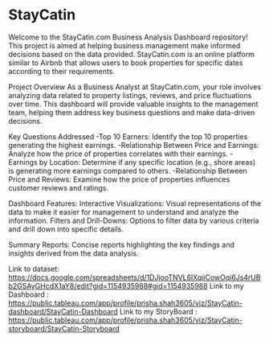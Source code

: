# StayCatin
Welcome to the StayCatin.com Business Analysis Dashboard repository! This project is aimed at helping business management make informed decisions based on the data provided. StayCatin.com is an online platform similar to Airbnb that allows users to book properties for specific dates according to their requirements.

Project Overview
As a Business Analyst at StayCatin.com, your role involves analyzing data related to property listings, reviews, and price fluctuations over time. This dashboard will provide valuable insights to the management team, helping them address key business questions and make data-driven decisions.

Key Questions Addressed
-Top 10 Earners: Identify the top 10 properties generating the highest earnings.
-Relationship Between Price and Earnings: Analyze how the price of properties correlates with their earnings.
-Earnings by Location: Determine if any specific location (e.g., shore areas) is generating more earnings compared to others.
-Relationship Between Price and Reviews: Examine how the price of properties influences customer reviews and ratings.

Dashboard Features:
Interactive Visualizations: Visual representations of the data to make it easier for management to understand and analyze the information.
Filters and Drill-Downs: Options to filter data by various criteria and drill down into specific details.

Summary Reports: 
Concise reports highlighting the key findings and insights derived from the data analysis.

Link to dataset: https://docs.google.com/spreadsheets/d/1DJjooTNVL6lXqiiCowOqi6Js4rUBb2GSAyGHcdX1aY8/edit?gid=1154935988#gid=1154935988
Link to my Dashboard : https://public.tableau.com/app/profile/prisha.shah3605/viz/StayCatin-dashboard/StayCatin-Dashboard
Link to my StoryBoard : https://public.tableau.com/app/profile/prisha.shah3605/viz/StayCatin-storyboard/StayCatin-Storyboard
